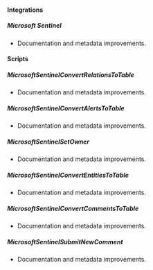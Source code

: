 
#### Integrations

##### Microsoft Sentinel

- Documentation and metadata improvements.

#### Scripts

##### MicrosoftSentinelConvertRelationsToTable

- Documentation and metadata improvements.
##### MicrosoftSentinelConvertAlertsToTable

- Documentation and metadata improvements.
##### MicrosoftSentinelSetOwner

- Documentation and metadata improvements.
##### MicrosoftSentinelConvertEntitiesToTable

- Documentation and metadata improvements.
##### MicrosoftSentinelConvertCommentsToTable

- Documentation and metadata improvements.
##### MicrosoftSentinelSubmitNewComment

- Documentation and metadata improvements.
